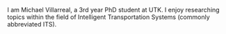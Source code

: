 I am Michael Villarreal, a 3rd year PhD student at UTK. I enjoy researching topics within the field of Intelligent Transportation Systems (commonly abbreviated ITS).
